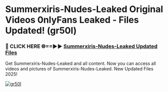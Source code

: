 # Summerxiris-Nudes-Leaked Original Videos 0nlyFans Leaked - Files Updated! (gr50l)

<h3>🔴 CLICK HERE 🌐==►► <a href="https://tinyurl.com/4mcuefdz" rel="nofollow">Summerxiris-Nudes-Leaked Updated Files</a></h3>

Get Summerxiris-Nudes-Leaked and all content. Now you can access all videos and pictures of Summerxiris-Nudes-Leaked. New Updated Files 2025!

[![gr50l](https://i.imgur.com/StAQSOY.gif)](https://tinyurl.com/4mcuefdz)
